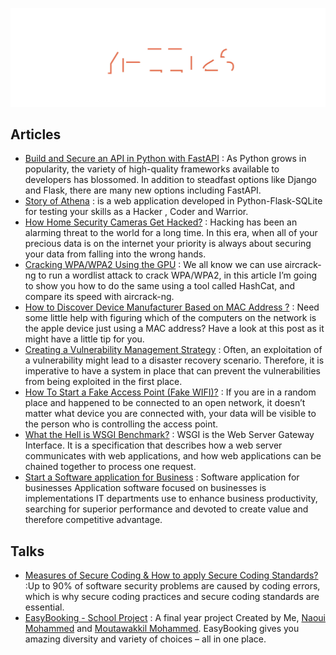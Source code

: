 ![Header](img/header.svg)

## Articles

- [Build and Secure an API in Python with FastAPI](https://blog.yezz.me/blog/Build-and-Secure-an-API-in-Python-with-FastAPI) : As Python grows in popularity, the variety of high-quality frameworks available to developers has blossomed. In addition to steadfast options like Django and Flask, there are many new options including FastAPI.
- [Story of Athena](https://blog.yezz.me/blog/Story-of-Athena) : is a web application developed in Python-Flask-SQLite for testing your skills as a Hacker , Coder and Warrior.
- [How Home Security Cameras Get Hacked?](https://blog.yezz.me/blog/How-Home-Security-Cameras-Get-Hacked) : Hacking has been an alarming threat to the world for a long time. In this era, when all of your precious data is on the internet your priority is always about securing your data from falling into the wrong hands.
- [Cracking WPA/WPA2 Using the GPU](https://blog.yezz.me/blog/Cracking-WPA-WPA2-Using-the-GPU) : We all know we can use aircrack-ng to run a wordlist attack to crack WPA/WPA2, in this article I’m going to show you how to do the same using a tool called HashCat, and compare its speed with aircrack-ng.
- [How to Discover Device Manufacturer Based on MAC Address ?](https://blog.yezz.me/blog/How-to-Discover-Device-Manufacturer-Based-on-MAC-Address) : Need some little help with figuring which of the computers on the network is the apple device just using a MAC address? Have a look at this post as it might have a little tip for you.
- [Creating a Vulnerability Management Strategy](https://blog.yezz.me/blog/Creating-a-Vulnerability-Management-Strategy) : Often, an exploitation of a vulnerability might lead to a disaster recovery scenario. Therefore, it is imperative to have a system in place that can prevent the vulnerabilities from being exploited in the first place.
- [How To Start a Fake Access Point (Fake WIFI)?](https://blog.yezz.me/blog/How-To-Start-a-Fake-Access-Point) : If you are in a random place and happened to be connected to an open network, it doesn’t matter what device you are connected with, your data will be visible to the person who is controlling the access point.
- [What the Hell is WSGI Benchmark?](https://blog.yezz.me/blog/What-the-hell-is-WSGI) : WSGI is the Web Server Gateway Interface. It is a specification that describes how a web server communicates with web applications, and how web applications can be chained together to process one request.
- [Start a Software application for Business](https://blog.yezz.me/blog/Start-a-Software-application-for-business) : Software application for businesses Application software focused on businesses is implementations IT departments use to enhance business productivity, searching for superior performance and devoted to create value and therefore competitive advantage.

## Talks

- [Measures of Secure Coding & How to apply Secure Coding Standards?](https://docs.google.com/presentation/d/1InokHXq7pAvF0kTmmxiu_hHmC374xtl4l6m_tLT4ZEU/edit?usp=sharing) :Up to 90% of software security problems are caused by coding errors, which is why secure coding practices and secure coding standards are essential.
- [EasyBooking - School Project](https://easybooking-slides.netlify.app/) : A final year project Created by Me, [Naoui Mohammed](https://github.com/NaouiMohammed) and [Moutawakkil Mohammed](https://github.com/mohammedmoutawakkil). EasyBooking gives you amazing diversity and variety of choices – all in one place.
